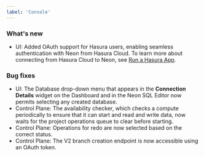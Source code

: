 ```yaml
---
label: 'Console'
---
```


### What's new

- UI: Added OAuth support for Hasura users, enabling seamless authentication with Neon from Hasura Cloud. To learn more about connecting from Hasura Cloud to Neon, see [Run a Hasura App](/docs/integrations/hasura).

### Bug fixes

- UI: The Database drop-down menu that appears in the **Connection Details** widget on the Dashboard and in the Neon SQL Editor now permits selecting any created database.
- Control Plane: The availability checker, which checks a compute periodically to ensure that it can start and read and write data, now waits for the project operations queue to clear before starting.
- Control Plane: Operations for redo are now selected based on the correct status.
- Control Plane: The V2 branch creation endpoint is now accessible using an OAuth token.
